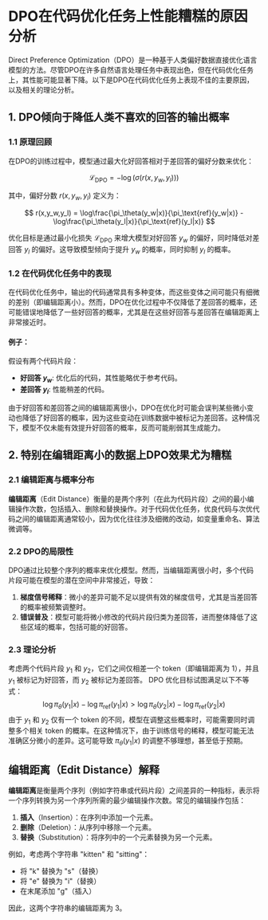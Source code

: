 # DPO在代码优化任务上性能糟糕的原因分析

Direct Preference Optimization（DPO）是一种基于人类偏好数据直接优化语言模型的方法。尽管DPO在许多自然语言处理任务中表现出色，但在代码优化任务上，其性能可能显著下降。以下是DPO在代码优化任务上表现不佳的主要原因，以及相关的理论分析。

## 1. DPO倾向于降低人类不喜欢的回答的输出概率

### 1.1 原理回顾

在DPO的训练过程中，模型通过最大化好回答相对于差回答的偏好分数来优化：

$$
\mathcal{L}_\text{DPO} = -\log(\sigma(r(x,y_w,y_l)))
$$

其中，偏好分数 $r(x,y_w,y_l)$ 定义为：

$$
r(x,y_w,y_l) = \log\frac{\pi_\theta(y_w|x)}{\pi_\text{ref}(y_w|x)} - \log\frac{\pi_\theta(y_l|x)}{\pi_\text{ref}(y_l|x)}
$$

优化目标是通过最小化损失 $\mathcal{L}_\text{DPO}$ 来增大模型对好回答 $y_w$ 的偏好，同时降低对差回答 $y_l$ 的偏好。这导致模型倾向于提升 $y_w$ 的概率，同时抑制 $y_l$ 的概率。

### 1.2 在代码优化任务中的表现

在代码优化任务中，输出的代码通常具有多种变体，而这些变体之间可能只有细微的差别（即编辑距离小）。然而，DPO在优化过程中不仅降低了差回答的概率，还可能错误地降低了一些好回答的概率，尤其是在这些好回答与差回答在编辑距离上非常接近时。

#### 例子：

假设有两个代码片段：

- **好回答 $y_w$**: 优化后的代码，其性能略优于参考代码。
- **差回答 $y_l$**: 性能稍差的代码。

由于好回答和差回答之间的编辑距离很小，DPO在优化时可能会误判某些微小变动也降低了好回答的概率，因为这些变动在训练数据中被标记为差回答。这种情况下，模型不仅未能有效提升好回答的概率，反而可能削弱其生成能力。

## 2. 特别在编辑距离小的数据上DPO效果尤为糟糕

### 2.1 编辑距离与概率分布

**编辑距离**（Edit Distance）衡量的是两个序列（在此为代码片段）之间的最小编辑操作次数，包括插入、删除和替换操作。对于代码优化任务，优良代码与次优代码之间的编辑距离通常较小，因为优化往往涉及细微的改动，如变量重命名、算法微调等。

### 2.2 DPO的局限性

DPO通过比较整个序列的概率来优化模型。然而，当编辑距离很小时，多个代码片段可能在模型的潜在空间中非常接近，导致：

1. **梯度信号稀释**：微小的差异可能不足以提供有效的梯度信号，尤其是当差回答的概率被频繁调整时。
2. **错误普及**：模型可能将微小修改的代码片段归类为差回答，进而整体降低了这些区域的概率，包括可能的好回答。

### 2.3 理论分析
考虑两个代码片段 $y_1$ 和 $y_2$，它们之间仅相差一个 token（即编辑距离为 1），并且 $y_1$ 被标记为好回答，而 $y_2$ 被标记为差回答。
DPO 优化目标试图满足以下不等式：
$$
\log \pi_\theta(y_1|x) - \log \pi_\text{ref}(y_1|x) > \log \pi_\theta(y_2|x) - \log \pi_\text{ref}(y_2|x)
$$
由于 $y_1$ 和 $y_2$ 仅有一个 token 的不同，模型在调整这些概率时，可能需要同时调整多个相关 token 的概率。在这种情况下，由于训练信号的稀释，模型可能无法准确区分微小的差异。这可能导致 $\pi_\theta(y_1|x)$ 的调整不够理想，甚至低于预期。



## 编辑距离（Edit Distance）解释

**编辑距离**是衡量两个序列（例如字符串或代码片段）之间差异的一种指标，表示将一个序列转换为另一个序列所需的最少编辑操作次数。常见的编辑操作包括：

1. **插入**（Insertion）：在序列中添加一个元素。
2. **删除**（Deletion）：从序列中移除一个元素。
3. **替换**（Substitution）：将序列中的一个元素替换为另一个元素。

例如，考虑两个字符串 "kitten" 和 "sitting"：

- 将 "k" 替换为 "s"（替换）
- 将 "e" 替换为 "i"（替换）
- 在末尾添加 "g"（插入）

因此，这两个字符串的编辑距离为 3。




<script src="https://giscus.app/client.js"
        data-repo="InuyashaYang/AIDIY"
        data-repo-id="R_kgDOM1VVTQ"
        data-category="Announcements"
        data-category-id="DIC_kwDOM1VVTc4Ckls_"
        data-mapping="pathname"
        data-strict="0"
        data-reactions-enabled="1"
        data-emit-metadata="0"
        data-input-position="bottom"
        data-theme="preferred_color_scheme"
        data-lang="zh-CN"
        crossorigin="anonymous"
        async>
</script>
